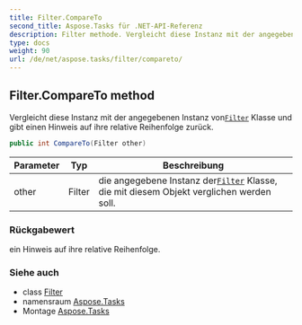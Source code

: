 ```yaml
---
title: Filter.CompareTo
second_title: Aspose.Tasks für .NET-API-Referenz
description: Filter methode. Vergleicht diese Instanz mit der angegebenen Instanz vonFilter Klasse und gibt einen Hinweis auf ihre relative Reihenfolge zurück.
type: docs
weight: 90
url: /de/net/aspose.tasks/filter/compareto/
---
```

## Filter.CompareTo method

Vergleicht diese Instanz mit der angegebenen Instanz von[`Filter`](../) Klasse und gibt einen Hinweis auf ihre relative Reihenfolge zurück.

```csharp
public int CompareTo(Filter other)
```

| Parameter | Typ | Beschreibung |
| --- | --- | --- |
| other | Filter | die angegebene Instanz der[`Filter`](../) Klasse, die mit diesem Objekt verglichen werden soll. |

### Rückgabewert

ein Hinweis auf ihre relative Reihenfolge.

### Siehe auch

* class [Filter](../)
* namensraum [Aspose.Tasks](../../filter/)
* Montage [Aspose.Tasks](../../../)


